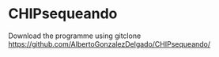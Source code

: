 # CHIPsequeando
Download the programme using gitclone https://github.com/AlbertoGonzalezDelgado/CHIPsequeando/
